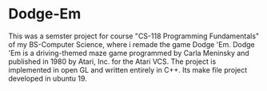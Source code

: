 # Dodge-Em
This was a semster project for course "CS-118 Programming Fundamentals" of my BS-Computer Science, where i remade the game Dodge 'Em. 
Dodge 'Em is a driving-themed maze game programmed by Carla Meninsky and published in 1980 by Atari, Inc. for the Atari VCS. 
The project is implemented in open GL and written entirely in C++.
Its make file project developed in ubuntu 19. 
